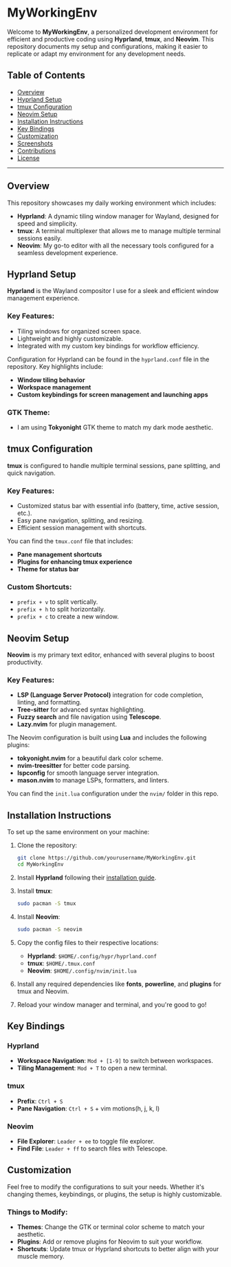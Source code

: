 # MyWorkingEnv

Welcome to **MyWorkingEnv**, a personalized development environment for efficient and productive coding using **Hyprland**, **tmux**, and **Neovim**. This repository documents my setup and configurations, making it easier to replicate or adapt my environment for any development needs.

## Table of Contents
- [Overview](#overview)
- [Hyprland Setup](#hyprland-setup)
- [tmux Configuration](#tmux-configuration)
- [Neovim Setup](#neovim-setup)
- [Installation Instructions](#installation-instructions)
- [Key Bindings](#key-bindings)
- [Customization](#customization)
- [Screenshots](#screenshots)
- [Contributions](#contributions)
- [License](#license)

---

## Overview

This repository showcases my daily working environment which includes:

- **Hyprland**: A dynamic tiling window manager for Wayland, designed for speed and simplicity.
- **tmux**: A terminal multiplexer that allows me to manage multiple terminal sessions easily.
- **Neovim**: My go-to editor with all the necessary tools configured for a seamless development experience.

## Hyprland Setup

**Hyprland** is the Wayland compositor I use for a sleek and efficient window management experience.

### Key Features:
- Tiling windows for organized screen space.
- Lightweight and highly customizable.
- Integrated with my custom key bindings for workflow efficiency.

Configuration for Hyprland can be found in the `hyprland.conf` file in the repository. Key highlights include:
- **Window tiling behavior**
- **Workspace management**
- **Custom keybindings for screen management and launching apps**

### GTK Theme:
- I am using **Tokyonight** GTK theme to match my dark mode aesthetic.
  
## tmux Configuration

**tmux** is configured to handle multiple terminal sessions, pane splitting, and quick navigation.

### Key Features:
- Customized status bar with essential info (battery, time, active session, etc.).
- Easy pane navigation, splitting, and resizing.
- Efficient session management with shortcuts.

You can find the `tmux.conf` file that includes:
- **Pane management shortcuts**
- **Plugins for enhancing tmux experience**
- **Theme for status bar**

### Custom Shortcuts:
- `prefix + v` to split vertically.
- `prefix + h` to split horizontally.
- `prefix + c` to create a new window.

## Neovim Setup

**Neovim** is my primary text editor, enhanced with several plugins to boost productivity.

### Key Features:
- **LSP (Language Server Protocol)** integration for code completion, linting, and formatting.
- **Tree-sitter** for advanced syntax highlighting.
- **Fuzzy search** and file navigation using **Telescope**.
- **Lazy.nvim** for plugin management.

The Neovim configuration is built using **Lua** and includes the following plugins:
- **tokyonight.nvim** for a beautiful dark color scheme.
- **nvim-treesitter** for better code parsing.
- **lspconfig** for smooth language server integration.
- **mason.nvim** to manage LSPs, formatters, and linters.

You can find the `init.lua` configuration under the `nvim/` folder in this repo.

## Installation Instructions

To set up the same environment on your machine:

1. Clone the repository:
    ```bash
    git clone https://github.com/yourusername/MyWorkingEnv.git
    cd MyWorkingEnv
    ```

2. Install **Hyprland** following their [installation guide](https://wiki.hyprland.org/Getting-Started/).

3. Install **tmux**:
    ```bash
    sudo pacman -S tmux
    ```

4. Install **Neovim**:
    ```bash
    sudo pacman -S neovim
    ```

5. Copy the config files to their respective locations:
    - **Hyprland**: `$HOME/.config/hypr/hyprland.conf`
    - **tmux**: `$HOME/.tmux.conf`
    - **Neovim**: `$HOME/.config/nvim/init.lua`

6. Install any required dependencies like **fonts**, **powerline**, and **plugins** for tmux and Neovim.

7. Reload your window manager and terminal, and you're good to go!

## Key Bindings

### Hyprland
- **Workspace Navigation**: `Mod + [1-9]` to switch between workspaces.
- **Tiling Management**: `Mod + T` to open a new terminal.

### tmux
- **Prefix**: `Ctrl + S`
- **Pane Navigation**: `Ctrl + S` + vim motions(h, j, k, l)

### Neovim
- **File Explorer**: `Leader + ee` to toggle file explorer.
- **Find File**: `Leader + ff` to search files with Telescope.

## Customization

Feel free to modify the configurations to suit your needs. Whether it's changing themes, keybindings, or plugins, the setup is highly customizable.

### Things to Modify:
- **Themes**: Change the GTK or terminal color scheme to match your aesthetic.
- **Plugins**: Add or remove plugins for Neovim to suit your workflow.
- **Shortcuts**: Update tmux or Hyprland shortcuts to better align with your muscle memory.
